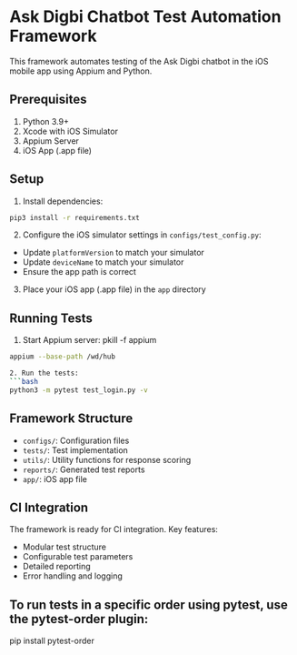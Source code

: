 # Ask Digbi Chatbot Test Automation Framework

This framework automates testing of the Ask Digbi chatbot in the iOS mobile app using Appium and Python.

## Prerequisites

1. Python 3.9+
2. Xcode with iOS Simulator
3. Appium Server
4. iOS App (.app file)

## Setup

1. Install dependencies:
```bash
pip3 install -r requirements.txt
```

2. Configure the iOS simulator settings in `configs/test_config.py`:
- Update `platformVersion` to match your simulator
- Update `deviceName` to match your simulator
- Ensure the app path is correct

3. Place your iOS app (.app file) in the `app` directory

## Running Tests

1. Start Appium server:  pkill -f appium
```bash
appium --base-path /wd/hub

2. Run the tests:
```bash
python3 -m pytest test_login.py -v
```



## Framework Structure

- `configs/`: Configuration files
- `tests/`: Test implementation
- `utils/`: Utility functions for response scoring
- `reports/`: Generated test reports
- `app/`: iOS app file

## CI Integration

The framework is ready for CI integration. Key features:
- Modular test structure
- Configurable test parameters
- Detailed reporting
- Error handling and logging

## To run tests in a specific order using pytest, use the pytest-order plugin:
pip install pytest-order
